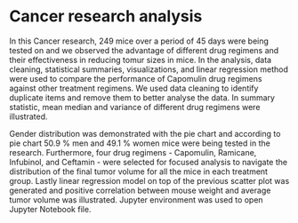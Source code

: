 # Cancer research analysis

In this Cancer research, 249 mice over a period of 45 days were being tested on and we observed the advantage of different drug regimens and their effectiveness in reducing tomur sizes in mice. 
In the analysis, data cleaning, statistical summaries, visualizations, and linear regression method were used to compare the performance of Capomulin drug regimens against other treatment regimens. 
We used data cleaning to identify duplicate items and remove them to better analyse the data. 
In summary statistic, mean median and variance of different drug regimens were illustrated.

Gender distribution was demonstrated with the pie chart and according to pie chart 50.9 % men and 49.1 % women mice were being tested in the research. 
Furthermore, four drug regimens - Capomulin, Ramicane, Infubinol, and Ceftamin - were selected for focused analysis to navigate the distribution of the final tumor volume for all the mice in each treatment group. 
Lastly linear regression model on top of the previous scatter plot was generated and positive correlation between mouse weight and average tumor volume was illustrated. 
Jupyter environment was used to open Jupyter Notebook file. 
